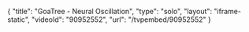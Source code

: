 {
    "title": "GoaTree - Neural Oscillation",
    "type": "solo",
    "layout": "iframe-static",
    "videoId": "90952552",
    "url": "\/tvpembed\/90952552"
}